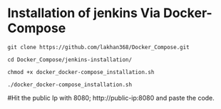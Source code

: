 # Installation of jenkins Via Docker-Compose

    git clone https://github.com/lakhan368/Docker_Compose.git

    cd Docker_Compose/jenkins-installation/

    chmod +x docker_docker-compose_installation.sh

    ./docker_docker-compose_installation.sh

#Hit the public Ip with 8080; http://public-ip:8080 and paste the code.



